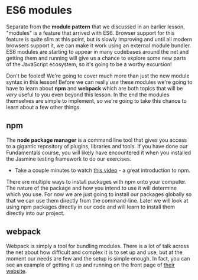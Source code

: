 # ES6 modules

Separate from the __module pattern__ that we discussed in an earlier lesson, "modules" is a feature that arrived with ES6.  Browser support for this feature is quite slim at this point, but is slowly improving and until all modern browsers support it, we can make it work using an external module bundler.  ES6 modules are starting to appear in many codebases around the net and getting them and running will give us a chance to explore some new parts of the JavaScript ecosystem, so it's going to be a worthy excursion!

Don't be fooled! We're going to cover much more than just the new module syntax in this lesson!  Before we can really _use_ these modules we're going to have to learn about __npm__ and __webpack__ which  are both topics that will be _very_ useful to you even beyond this lesson.  In the end the modules themselves are simple to implement, so we're going to take this chance to learn about a few other things.

## npm

The __node package manager__ is a command line tool that gives you access to a gigantic repository of plugins, libraries and tools.  If you have done our Fundamentals course, you will likely have encountered it when you installed the Jasmine testing framework to do our exercises.

- Take a couple minutes to watch [this video](https://www.youtube.com/watch?v=x03fjb2VlGY) - a great introduction to npm.

There are multiple ways to install packages with npm onto your computer.  The nature of the package and how you intend to use it will determine which you use.  For now we are just going to install our packages globally so that we can use them directly from the command-line.  Later we will look at using npm packages directly in our code and will learn to install them directly into our project.

## webpack

Webpack is simply a tool for bundling modules.  There is a lot of talk across the net about how difficult and complex it is to set up and use, but at the moment our needs are few and the setup is simple enough.  In fact, you can see an example of getting it up and running on the front page of [their website](https://webpack.js.org/).